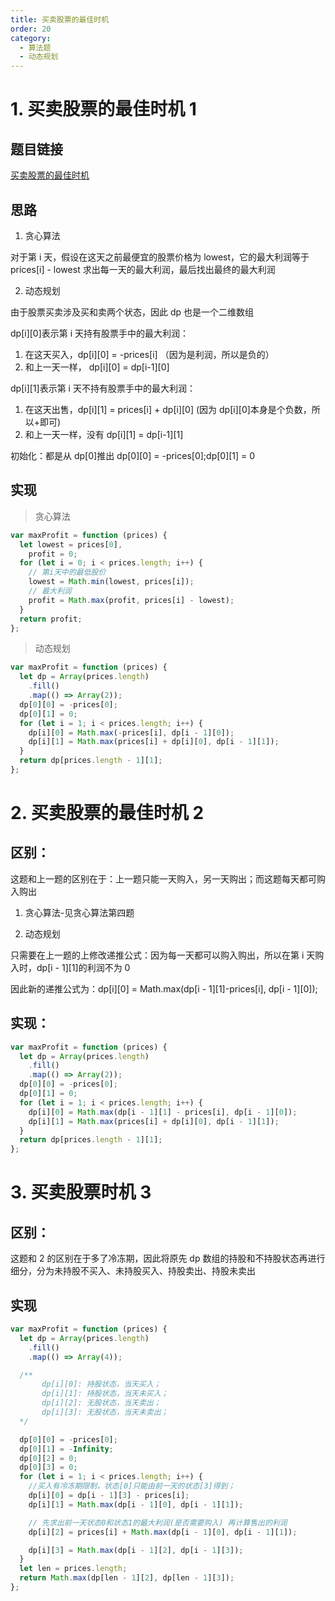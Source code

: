 ```yaml
---
title: 买卖股票的最佳时机
order: 20
category:
  - 算法题
  - 动态规划
---
```


# 1. 买卖股票的最佳时机 1

## 题目链接

[买卖股票的最佳时机](https://leetcode.cn/problems/best-time-to-buy-and-sell-stock-ii/)

## 思路

1. 贪心算法

对于第 i 天，假设在这天之前最便宜的股票价格为 lowest，它的最大利润等于 prices[i] - lowest
求出每一天的最大利润，最后找出最终的最大利润

2. 动态规划

由于股票买卖涉及买和卖两个状态，因此 dp 也是一个二维数组

dp[i][0]表示第 i 天持有股票手中的最大利润：

1. 在这天买入，dp[i][0] = -prices[i] （因为是利润，所以是负的）
2. 和上一天一样， dp[i][0] = dp[i-1][0]

dp[i][1]表示第 i 天不持有股票手中的最大利润：

1. 在这天出售，dp[i][1] = prices[i] + dp[i][0] (因为 dp[i][0]本身是个负数，所以+即可)
2. 和上一天一样，没有 dp[i][1] = dp[i-1][1]

初始化：都是从 dp[0]推出 dp[0][0] = -prices[0];dp[0][1] = 0

## 实现

> 贪心算法

```js
var maxProfit = function (prices) {
  let lowest = prices[0],
    profit = 0;
  for (let i = 0; i < prices.length; i++) {
    // 第i天中的最低股价
    lowest = Math.min(lowest, prices[i]);
    // 最大利润
    profit = Math.max(profit, prices[i] - lowest);
  }
  return profit;
};
```

> 动态规划

```js
var maxProfit = function (prices) {
  let dp = Array(prices.length)
    .fill()
    .map(() => Array(2));
  dp[0][0] = -prices[0];
  dp[0][1] = 0;
  for (let i = 1; i < prices.length; i++) {
    dp[i][0] = Math.max(-prices[i], dp[i - 1][0]);
    dp[i][1] = Math.max(prices[i] + dp[i][0], dp[i - 1][1]);
  }
  return dp[prices.length - 1][1];
};
```

# 2. 买卖股票的最佳时机 2

## 区别：

这题和上一题的区别在于：上一题只能一天购入，另一天购出；而这题每天都可购入购出

1. 贪心算法-见贪心算法第四题

2. 动态规划

只需要在上一题的上修改递推公式：因为每一天都可以购入购出，所以在第 i 天购入时，dp[i - 1][1]的利润不为 0

因此新的递推公式为：dp[i][0] = Math.max(dp[i - 1][1]-prices[i], dp[i - 1][0]);

## 实现：

```js
var maxProfit = function (prices) {
  let dp = Array(prices.length)
    .fill()
    .map(() => Array(2));
  dp[0][0] = -prices[0];
  dp[0][1] = 0;
  for (let i = 1; i < prices.length; i++) {
    dp[i][0] = Math.max(dp[i - 1][1] - prices[i], dp[i - 1][0]);
    dp[i][1] = Math.max(prices[i] + dp[i][0], dp[i - 1][1]);
  }
  return dp[prices.length - 1][1];
};
```

# 3. 买卖股票时机 3

## 区别：

这题和 2 的区别在于多了冷冻期，因此将原先 dp 数组的持股和不持股状态再进行细分，分为未持股不买入、未持股买入、持股卖出、持股未卖出

## 实现

```js
var maxProfit = function (prices) {
  let dp = Array(prices.length)
    .fill()
    .map(() => Array(4));

  /**
       dp[i][0]: 持股状态，当天买入；
       dp[i][1]: 持股状态，当天未买入；
       dp[i][2]: 无股状态，当天卖出；
       dp[i][3]: 无股状态，当天未卖出；
  */

  dp[0][0] = -prices[0];
  dp[0][1] = -Infinity;
  dp[0][2] = 0;
  dp[0][3] = 0;
  for (let i = 1; i < prices.length; i++) {
    //买入有冷冻期限制，状态[0]只能由前一天的状态[3]得到；
    dp[i][0] = dp[i - 1][3] - prices[i];
    dp[i][1] = Math.max(dp[i - 1][0], dp[i - 1][1]);

    // 先求出前一天状态0和状态1的最大利润(是否需要购入) 再计算售出的利润
    dp[i][2] = prices[i] + Math.max(dp[i - 1][0], dp[i - 1][1]);

    dp[i][3] = Math.max(dp[i - 1][2], dp[i - 1][3]);
  }
  let len = prices.length;
  return Math.max(dp[len - 1][2], dp[len - 1][3]);
};
```
